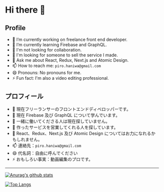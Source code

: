 # Hi there 👋

## Profile

- 🔭 I’m currently working on freelance front end developer.
- 🌱 I’m currently learning Firebase and GraphQL.
- 👯 I'm not looking for collaboration.
- 🤔 I'm looking for someone to sell the service I made.
- 💬 Ask me about React, Redux, Next.js and Atomic Design.
- 📫 How to reach me: `piro.haniwa@gmail.com`
- 😄 Pronouns: No pronouns for me.
- ⚡ Fun fact: I'm also a video editing professional.

## プロフィール

- 🔭 現在フリーランサーのフロントエンドディベロッパーです。
- 🌱 現在 Firebase 及び GraphQL について学んでいます。
- 👯 一緒に働いてくださる人は現在探していません。
- 🤔 作ったサービスを営業してくれる人を探しています。
- 💬 React、Redux、Next.js 及び Atomic Design についてはお力になれるかもしれません。
- 📫 連絡先：`piro.haniwa@gmail.com`
- 😄 代名詞：自由に呼んでください
- ⚡ おもしろい事実：動画編集のプロです。

---

[![Anurag's github stats](https://github-readme-stats.vercel.app/api?username=piro0919&count_private=true&show_icons=true&theme=cobalt)](https://github.com/anuraghazra/github-readme-stats)

[![Top Langs](https://github-readme-stats.vercel.app/api/top-langs/?username=piro0919&layout=compact&theme=cobalt)](https://github.com/anuraghazra/github-readme-stats)
